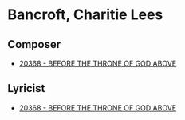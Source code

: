 # Bancroft, Charitie Lees

## Composer

- [20368 - BEFORE THE THRONE OF GOD ABOVE](/hymns/20368.md)

## Lyricist

- [20368 - BEFORE THE THRONE OF GOD ABOVE](/hymns/20368.md)

